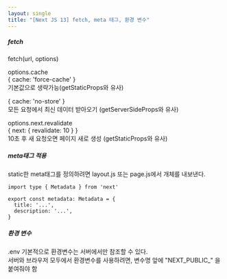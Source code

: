 ```yaml
---
layout: single
title: "[Next JS 13] fetch, meta 태그, 환경 변수"
---   
```

##### fetch   
fetch(url, options)   
   
options.cache   
{ cache: 'force-cache' }    
기본값으로 생략가능(getStaticProps와 유사)    
   
{ cache: 'no-store' }     
모든 요청에서 최신 데이터 받아오기 (getServerSideProps와 유사)    
   
options.next.revalidate   
{ next: { revalidate: 10 } }    
10초 후 새 요청오면 페이지 새로 생성 (getStaticProps와 유사)    
   
##### meta태그 적용   
static한 meta태그를 정의하려면 layout.js 또는 page.js에서 개체를 내보낸다.   
```
import type { Metadata } from 'next'
 
export const metadata: Metadata = {
  title: '...',
  description: '...',
}
```
   
##### 환경 변수   
.env
기본적으로 환경변수는 서버에서만 참조할 수 있다.   
서버와 브라우저 모두에서 환경변수를 사용하려면, 변수명 앞에 "NEXT_PUBLIC_" 을 붙여줘야 함  